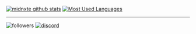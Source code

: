 [![midnxte github stats](https://github-readme-stats.vercel.app/api?username=midnxte&count_private=true&show_icons=true&theme=tokyonight)](https://github.com/anuraghazra/github-readme-stats)
[![Most Used Languages](https://github-readme-stats.vercel.app/api/top-langs/?username=midnxte&show_icons=true&theme=tokyonight)](https://github.com/anuraghazra/github-readme-stats)

<hr>

![followers](https://img.shields.io/github/followers/midnxte?logoColor=blue&style=social)
[![discord](https://img.shields.io/discord/749031640147427388?label=Join%20Our%20Communtiy&logo=discord&style=social)](https://discord.com/invite/p9ebc4j)
